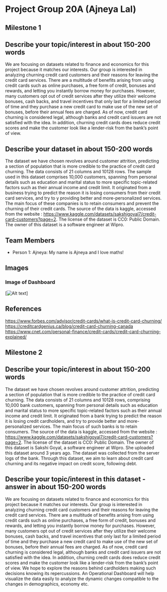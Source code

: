 # Project Group 20A (Ajneya Lal)

## Milestone 1

## Describe your topic/interest in about 150-200 words

We are focusing on datasets related to finance and economics for this project because it matches our interests. Our group is interested in analyzing churning credit card customers and their reasons for leaving the credit card services. There are a multitude of benefits arising from using credit cards such as online purchases, a free form of credit, bonuses and rewards, and letting you instantly borrow money for purchases. However, many customers opt out of credit services after they utilize their welcome bonuses, cash backs, and travel incentives that only last for a limited period of time and they purchase a new credit card to make use of the new set of bonuses, before their annual fees are charged. As of now, credit card churning is considered legal, although banks and credit card issuers are not satisfied with the idea. In addition, churning credit cards does reduce credit scores and make the customer look like a lender-risk from the bank’s point of view.  



## Describe your dataset in about 150-200 words


The dataset we have chosen revolves around customer attrition, predicting a section of population that is more credible to the practice of credit card churning. The data consists of 21 columns and 10128 rows. The sample used in this dataset comprises 10,000 customers, spanning from personal details such as education and marital status to more specific topic-related factors such as their annual income and credit limit. It originated from a business trying to predict the reason it is losing consumers from their credit card services, and try to y providing better and more-personalized services. The main focus of these companies is to retain consumers and prevent the churning of their credit cards.  The source of the data is kaggle, accessed from the website : https://www.kaggle.com/datasets/sakshigoyal7/credit-card-customers?page=2. 
The license of the dataset is CC0: Public Domain. 
The owner of this dataset is a software engineer at Wipro. 


## Team Members

- Person 1: Ajneya: My name is Ajneya and I love maths!

## Images

### Image of Dashboard

[![Alt text](/Users/poojalal/Desktop/DATA301/-project-group-individual-Ajneya-Lal/images)]


## References



https://www.forbes.com/advisor/credit-cards/what-is-credit-card-churning/
https://creditcardgenius.ca/blog/credit-card-churning-canada
https://www.cnet.com/personal-finance/credit-cards/credit-card-churning-explained/


## Milestone 2

## Describe your topic/interest in about 150-200 words

The dataset we have chosen revolves around customer attrition, predicting a section of population that is more credible to the practice of credit card churning. The data consists of 21 columns and 10128 rows, comprising 10,000 bank customers, spanning from personal details such as education and marital status to more specific topic-related factors such as their annual income and credit limit. It originated from a bank trying to predict the reason it is losing credit cardholders, and try to provide better and more-personalized services. The main focus of such banks is to retain consumers. The source of the data is kaggle, accessed from the website : https://www.kaggle.com/datasets/sakshigoyal7/credit-card-customers?page=2. 
The license of the dataset is CC0: Public Domain. 
The owner of this dataset is Sakshi Goyal, a software engineer at Wipro. She uploaded this dataset around 3 years ago. The dataset was collected from the server logs of the bank.
Through this dataset, we aim to learn about credit card churning and its negative impact on credit score, following debt. 

## Describe your topic/interest in this dataset - answer in about 150-200 words

We are focusing on datasets related to finance and economics for this project because it matches our interests. Our group is interested in analyzing churning credit card customers and their reasons for leaving the credit card services. There are a multitude of benefits arising from using credit cards such as online purchases, a free form of credit, bonuses and rewards, and letting you instantly borrow money for purchases. However, many customers opt out of credit services after they utilize their welcome bonuses, cash backs, and travel incentives that only last for a limited period of time and they purchase a new credit card to make use of the new set of bonuses, before their annual fees are charged. As of now, credit card churning is considered legal, although banks and credit card issuers are not satisfied with the idea. In addition, churning credit cards does reduce credit scores and make the customer look like a lender-risk from the bank’s point of view. We hope to explore the reasons behind cardholders making such decisions knowing its repercussions. An Operational Dashboard will help visualize the data easily to analyze the dynamic changes compatible to the changes in demographics, economy etc. 
